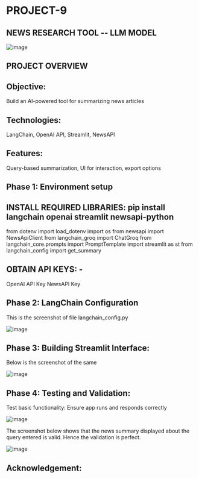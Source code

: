 # PROJECT-9

## NEWS RESEARCH TOOL -- LLM MODEL

![image](https://github.com/user-attachments/assets/70492236-3f0c-4e85-94f9-590d4e8b0805)

## PROJECT OVERVIEW

## Objective:
Build an AI-powered tool for summarizing news articles

## Technologies:
LangChain, OpenAI API, Streamlit, NewsAPI

## Features:
Query-based summarization, UI for interaction, export options

## Phase 1:  Environment setup

## INSTALL REQUIRED LIBRARIES:  pip install langchain openai streamlit newsapi-python
from dotenv import load_dotenv
import os
from newsapi import NewsApiClient
from langchain_groq import ChatGroq
from langchain_core.prompts import PromptTemplate
import streamlit as st
from langchain_config import get_summary

## OBTAIN API KEYS:  - 
OpenAI API Key
NewsAPI Key

## Phase 2: LangChain Configuration
This is the screenshot of file langchain_config.py

![image](https://github.com/user-attachments/assets/f5db12af-3425-49d9-8222-43b6f3af762c)

## Phase 3: Building Streamlit Interface:

Below is the screenshot of the same

![image](https://github.com/user-attachments/assets/65be2484-1456-4354-a1ef-ed571a3eef92)

## Phase 4: Testing and Validation:

Test basic functionality: Ensure app runs and responds correctly

![image](https://github.com/user-attachments/assets/f5d22b6f-f3f1-4624-9572-605aca1ffd85)

The screenshot below shows that the news summary displayed about the query entered is valid.  Hence the validation is perfect.

![image](https://github.com/user-attachments/assets/6b4a853e-940f-40d6-881f-44a16f4fb187)

## Acknowledgement:





